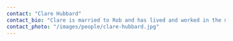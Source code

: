 ```yaml
---
contact: "Clare Hubbard"
contact_bio: "Clare is married to Rob and has lived and worked in the mission field in the Dominican Republic, Uganda, Malawi, Moldova and Cambodia. Now based in Witney, Clare is excited to support and encourage mission both locally and further afield."
contact_photo: "/images/people/clare-hubbard.jpg"
---
```

